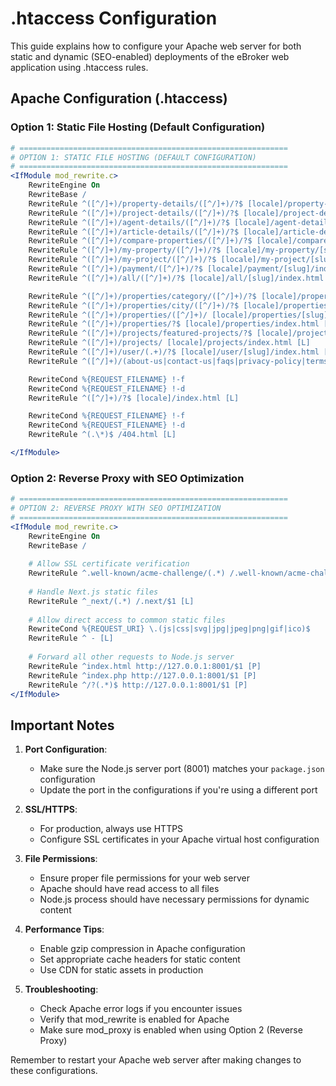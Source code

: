 # .htaccess Configuration

This guide explains how to configure your Apache web server for both static and dynamic (SEO-enabled) deployments of the eBroker web application using .htaccess rules.

## Apache Configuration (.htaccess)

### Option 1: Static File Hosting (Default Configuration)

```apache
# ============================================================
# OPTION 1: STATIC FILE HOSTING (DEFAULT CONFIGURATION)
# ============================================================
<IfModule mod_rewrite.c>
    RewriteEngine On
    RewriteBase /
    RewriteRule ^([^/]+)/property-details/([^/]+)/?$ [locale]/property-details/[slug]/index.html [L]
    RewriteRule ^([^/]+)/project-details/([^/]+)/?$ [locale]/project-details/[slug]/index.html [L]
    RewriteRule ^([^/]+)/agent-details/([^/]+)/?$ [locale]/agent-details/[slug]/index.html [L]
    RewriteRule ^([^/]+)/article-details/([^/]+)/?$ [locale]/article-details/[slug]/index.html [L]
    RewriteRule ^([^/]+)/compare-properties/([^/]+)/?$ [locale]/compare-properties/[slug]/index.html [L]
    RewriteRule ^([^/]+)/my-property/([^/]+)/?$ [locale]/my-property/[slug]/index.html [L]
    RewriteRule ^([^/]+)/my-project/([^/]+)/?$ [locale]/my-project/[slug]/index.html [L]
    RewriteRule ^([^/]+)/payment/([^/]+)/?$ [locale]/payment/[slug]/index.html [L]
    RewriteRule ^([^/]+)/all/([^/]+)/?$ [locale]/all/[slug]/index.html [L]

    RewriteRule ^([^/]+)/properties/category/([^/]+)/?$ [locale]/properties/category/[slug]/index.html [L]
    RewriteRule ^([^/]+)/properties/city/([^/]+)/?$ [locale]/properties/city/[slug]/index.html [L]
    RewriteRule ^([^/]+)/properties/([^/]+)/ [locale]/properties/[slug]/index.html [L]
    RewriteRule ^([^/]+)/properties/?$ [locale]/properties/index.html [L]
    RewriteRule ^([^/]+)/projects/featured-projects/?$ [locale]/projects/featured-projects/index.html [L]
    RewriteRule ^([^/]+)/projects/ [locale]/projects/index.html [L]
    RewriteRule ^([^/]+)/user/(.+)/?$ [locale]/user/[slug]/index.html [L]
    RewriteRule ^([^/]+)/(about-us|contact-us|faqs|privacy-policy|terms-and-conditions|subscription-plan|search|all-personalized-feeds|properties-on-map)/?$ [locale]/$2/index.html [L]

    RewriteCond %{REQUEST_FILENAME} !-f
    RewriteCond %{REQUEST_FILENAME} !-d
    RewriteRule ^([^/]+)/?$ [locale]/index.html [L]

    RewriteCond %{REQUEST_FILENAME} !-f
    RewriteCond %{REQUEST_FILENAME} !-d
    RewriteRule ^(.\*)$ /404.html [L]

</IfModule>
```

### Option 2: Reverse Proxy with SEO Optimization


```apache
# ============================================================
# OPTION 2: REVERSE PROXY WITH SEO OPTIMIZATION
# ============================================================
<IfModule mod_rewrite.c>
    RewriteEngine On
    RewriteBase /
    
    # Allow SSL certificate verification
    RewriteRule ^.well-known/acme-challenge/(.*) /.well-known/acme-challenge/$1 [L]
    
    # Handle Next.js static files
    RewriteRule ^_next/(.*) /.next/$1 [L]
    
    # Allow direct access to common static files
    RewriteCond %{REQUEST_URI} \.(js|css|svg|jpg|jpeg|png|gif|ico)$
    RewriteRule ^ - [L]
    
    # Forward all other requests to Node.js server
    RewriteRule ^index.html http://127.0.0.1:8001/$1 [P]
    RewriteRule ^index.php http://127.0.0.1:8001/$1 [P]
    RewriteRule ^/?(.*)$ http://127.0.0.1:8001/$1 [P]
</IfModule>
```

## Important Notes

1. **Port Configuration**: 
   - Make sure the Node.js server port (8001) matches your `package.json` configuration
   - Update the port in the configurations if you're using a different port

2. **SSL/HTTPS**:
   - For production, always use HTTPS
   - Configure SSL certificates in your Apache virtual host configuration

3. **File Permissions**:
   - Ensure proper file permissions for your web server
   - Apache should have read access to all files
   - Node.js process should have necessary permissions for dynamic content

4. **Performance Tips**:
   - Enable gzip compression in Apache configuration
   - Set appropriate cache headers for static content
   - Use CDN for static assets in production

5. **Troubleshooting**:
   - Check Apache error logs if you encounter issues
   - Verify that mod_rewrite is enabled for Apache
   - Make sure mod_proxy is enabled when using Option 2 (Reverse Proxy)

Remember to restart your Apache web server after making changes to these configurations. 